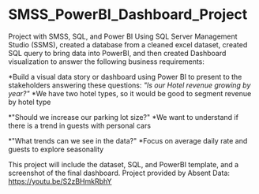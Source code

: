 # SMSS_PowerBI_Dashboard_Project
Project with SMSS, SQL, and Power BI
Using SQL Server Management Studio (SSMS), created a database from a cleaned excel dataset, created SQL query to bring data into PowerBI, and then created Dashboard visualization to answer the following business requirements:


*Build a visual data story or dashboard using Power BI to present to the stakeholders answering these questions:
*"Is our Hotel revenue growing by year?"*
*We have two hotel types, so it would be good to segment revenue by hotel type

*"Should we increase our parking lot size?"
*We want to understand if there is a trend in guests with personal cars

*"What trends can we see in the data?"
*Focus on average daily rate and guests to explore seasonality

This project will include the dataset, SQL, and PowerBI template, and a screenshot of the final dashboard.
Project provided by Absent Data: https://youtu.be/S2zBHmkRbhY
